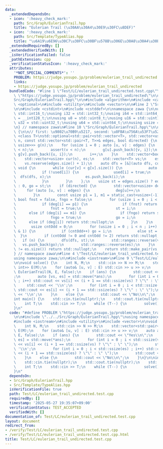 ```yaml
---
data:
  _extendedDependsOn:
  - icon: ':heavy_check_mark:'
    path: Src/Graph/EulerianTrail.hpp
    title: "Eulerian Trail (\u30AA\u30A4\u30E9\u30FC\u8DEF)"
  - icon: ':heavy_check_mark:'
    path: Src/Template/TypeAlias.hpp
    title: "\u6A19\u6E96\u30C7\u30FC\u30BF\u578B\u306E\u30A8\u30A4\u30EA\u30A2\u30B9"
  _extendedRequiredBy: []
  _extendedVerifiedWith: []
  _isVerificationFailed: false
  _pathExtension: cpp
  _verificationStatusIcon: ':heavy_check_mark:'
  attributes:
    '*NOT_SPECIAL_COMMENTS*': ''
    PROBLEM: https://judge.yosupo.jp/problem/eulerian_trail_undirected
    links:
    - https://judge.yosupo.jp/problem/eulerian_trail_undirected
  bundledCode: "#line 1 \"Test/LC/eulerian_trail_undirected.test.cpp\"\n#define PROBLEM\
    \ \"https://judge.yosupo.jp/problem/eulerian_trail_undirected\"\n\n#line 2 \"\
    Src/Graph/EulerianTrail.hpp\"\n\n#include <algorithm>\n#include <cassert>\n#include\
    \ <optional>\n#include <utility>\n#include <vector>\n\n#line 2 \"Src/Template/TypeAlias.hpp\"\
    \n\n#include <cstdint>\n#include <cstddef>\n\nnamespace zawa {\n\nusing i16 =\
    \ std::int16_t;\nusing i32 = std::int32_t;\nusing i64 = std::int64_t;\nusing i128\
    \ = __int128_t;\n\nusing u8 = std::uint8_t;\nusing u16 = std::uint16_t;\nusing\
    \ u32 = std::uint32_t;\nusing u64 = std::uint64_t;\n\nusing usize = std::size_t;\n\
    \n} // namespace zawa\n#line 10 \"Src/Graph/EulerianTrail.hpp\"\n\nnamespace zawa\
    \ {\n\n// first: \u9802\u70B9\u5217, second: \u8FBA\u756A\u53F7\u5217\ntemplate\
    \ <class T>\nstd::optional<std::pair<std::vector<T>, std::vector<usize>>> EulerianTrail(usize\
    \ n, const std::vector<std::pair<T, T>>& edges, bool directed) {\n    std::vector<std::vector<std::pair<T,\
    \ usize>>> g(n);\n    for (usize i = 0 ; auto [u, v] : edges) {\n        assert(u\
    \ < n);\n        assert(v < n);\n        g[u].push_back({v, i});\n        if (!directed)\
    \ g[v].push_back({u, i});\n        i++;\n    }\n    std::vector<bool> used(edges.size());\n\
    \    std::vector<usize> cur(n), es;\n    std::vector<T> vs;\n    es.reserve(edges.size());\n\
    \    vs.reserve(edges.size() + 1);\n    auto dfs = [&](auto dfs, const T v) ->\
    \ void {\n        while (cur[v] < g[v].size()) {\n            auto [x, i] = g[v][cur[v]++];\n\
    \            if (!used[i]) {\n                used[i] = true;\n              \
    \  dfs(dfs, x);\n                es.push_back(i);\n                vs.push_back(v);\n\
    \            }\n        }\n    };\n    usize st = edges.size() ? edges[0].first\
    \ : 0, go = st;\n    if (directed) {\n        std::vector<usize> deg(n);\n   \
    \     for (auto [u, v] : edges) {\n            deg[u]++;\n            deg[v]--;\n\
    \        }\n        const usize p1 = 1, m1 = static_cast<usize>(-1);\n       \
    \ bool fnst = false, fngo = false;\n        for (usize i = 0 ; i < n ; i++) {\n\
    \            if (deg[i] == p1) {\n                if (fnst) return std::nullopt;\n\
    \                fnst = true;\n                st = i;\n            }\n      \
    \      else if (deg[i] == m1) {\n                if (fngo) return std::nullopt;\n\
    \                fngo = true;\n                go = i;\n            }\n      \
    \      else if (deg[i]) return std::nullopt;\n        }\n    }\n    else {\n \
    \       usize cntOdd = 0;\n        for (usize i = 0 ; i < n ; i++) if (g[i].size()\
    \ & 1) {\n            if (cntOdd++) go = i;\n            else st = i;\n      \
    \  }\n        if (cntOdd != 0 and cntOdd != 2) return std::nullopt;\n    }\n \
    \   if (n) {\n        dfs(dfs, st);\n        std::ranges::reverse(vs);\n     \
    \   vs.push_back(go);\n        std::ranges::reverse(es);\n    }\n    if (edges.size()\
    \ != es.size()) return std::nullopt;\n    return std::make_pair(vs, es);\n}\n\n\
    } // namespace zawa\n#line 4 \"Test/LC/eulerian_trail_undirected.test.cpp\"\n\
    using namespace zawa;\n\n#include <iostream>\n#line 9 \"Test/LC/eulerian_trail_undirected.test.cpp\"\
    \n\nvoid solve() {\n    int N, M;\n    std::cin >> N >> M;\n    std::vector<std::pair<int,\
    \ int>> E(M);\n    for (auto& [u, v] : E) std::cin >> u >> v;\n    auto ans =\
    \ EulerianTrail(N, E, false);\n    if (ans) {\n        std::cout << \"Yes\\n\"\
    ;\n        auto [vs, es] = std::move(*ans);\n        for (int i = 0 ; i < std::ssize(vs)\
    \ ; i++) std::cout << vs[i] << (i + 1 == std::ssize(vs) ? \"\" : \" \");\n   \
    \     std::cout << '\\n';\n        for (int i = 0 ; i < std::ssize(es) ; i++)\
    \ std::cout << es[i] << (i + 1 == std::ssize(es) ? \"\" : \" \");\n        std::cout\
    \ << '\\n';\n    }\n    else {\n        std::cout << \"No\\n\";\n    }\n}\n\n\
    int main() {\n    std::cin.tie(nullptr);\n    std::cout.tie(nullptr);\n    std::ios::sync_with_stdio(false);\n\
    \    int T;\n    std::cin >> T;\n    while (T--) {\n        solve();\n    }\n\
    }\n"
  code: "#define PROBLEM \"https://judge.yosupo.jp/problem/eulerian_trail_undirected\"\
    \n\n#include \"../../Src/Graph/EulerianTrail.hpp\"\nusing namespace zawa;\n\n\
    #include <iostream>\n#include <utility>\n#include <vector>\n\nvoid solve() {\n\
    \    int N, M;\n    std::cin >> N >> M;\n    std::vector<std::pair<int, int>>\
    \ E(M);\n    for (auto& [u, v] : E) std::cin >> u >> v;\n    auto ans = EulerianTrail(N,\
    \ E, false);\n    if (ans) {\n        std::cout << \"Yes\\n\";\n        auto [vs,\
    \ es] = std::move(*ans);\n        for (int i = 0 ; i < std::ssize(vs) ; i++) std::cout\
    \ << vs[i] << (i + 1 == std::ssize(vs) ? \"\" : \" \");\n        std::cout <<\
    \ '\\n';\n        for (int i = 0 ; i < std::ssize(es) ; i++) std::cout << es[i]\
    \ << (i + 1 == std::ssize(es) ? \"\" : \" \");\n        std::cout << '\\n';\n\
    \    }\n    else {\n        std::cout << \"No\\n\";\n    }\n}\n\nint main() {\n\
    \    std::cin.tie(nullptr);\n    std::cout.tie(nullptr);\n    std::ios::sync_with_stdio(false);\n\
    \    int T;\n    std::cin >> T;\n    while (T--) {\n        solve();\n    }\n\
    }\n"
  dependsOn:
  - Src/Graph/EulerianTrail.hpp
  - Src/Template/TypeAlias.hpp
  isVerificationFile: true
  path: Test/LC/eulerian_trail_undirected.test.cpp
  requiredBy: []
  timestamp: '2025-05-27 19:35:07+09:00'
  verificationStatus: TEST_ACCEPTED
  verifiedWith: []
documentation_of: Test/LC/eulerian_trail_undirected.test.cpp
layout: document
redirect_from:
- /verify/Test/LC/eulerian_trail_undirected.test.cpp
- /verify/Test/LC/eulerian_trail_undirected.test.cpp.html
title: Test/LC/eulerian_trail_undirected.test.cpp
---
```

